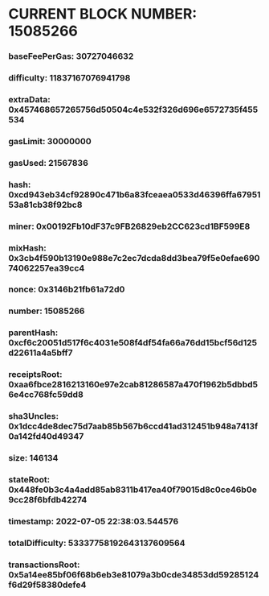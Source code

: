 # CURRENT BLOCK NUMBER: 15085266

### baseFeePerGas: 30727046632
### difficulty: 11837167076941798
### extraData: 0x457468657265756d50504c4e532f326d696e6572735f455534
### gasLimit: 30000000
### gasUsed: 21567836
### hash: 0xcd943eb34cf92890c471b6a83fceaea0533d46396ffa6795153a81cb38f92bc8
### miner: 0x00192Fb10dF37c9FB26829eb2CC623cd1BF599E8
### mixHash: 0x3cb4f590b13190e988e7c2ec7dcda8dd3bea79f5e0efae69074062257ea39cc4
### nonce: 0x3146b21fb61a72d0
### number: 15085266
### parentHash: 0xcf6c20051d517f6c4031e508f4df54fa66a76dd15bcf56d125d22611a4a5bff7
### receiptsRoot: 0xaa6fbce2816213160e97e2cab81286587a470f1962b5dbbd56e4cc768fc59dd8
### sha3Uncles: 0x1dcc4de8dec75d7aab85b567b6ccd41ad312451b948a7413f0a142fd40d49347
### size: 146134
### stateRoot: 0x448fe0b3c4a4add85ab8311b417ea40f79015d8c0ce46b0e9cc28f6bfdb42274
### timestamp: 2022-07-05 22:38:03.544576
### totalDifficulty: 53337758192643137609564
### transactionsRoot: 0x5a14ee85bf06f68b6eb3e81079a3b0cde34853dd59285124f6d29f58380defe4
